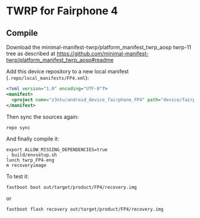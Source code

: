 # TWRP for Fairphone 4

## Compile

Download the minimal-manifest-twrp/platform_manifest_twrp_aosp twrp-11 tree as described at https://github.com/minimal-manifest-twrp/platform_manifest_twrp_aosp#readme

Add this device repository to a new local manifest (`.repo/local_manifests/FP4.xml`):

```xml
<?xml version="1.0" encoding="UTF-8"?>
<manifest>
  <project name="z3ntu/android_device_fairphone_FP4" path="device/fairphone/FP4" remote="github" revision="android-11" />
</manifest>
```

Then sync the sources again:

```
repo sync
```

And finally compile it:

```
export ALLOW_MISSING_DEPENDENCIES=true
. build/envsetup.sh
lunch twrp_FP4-eng
m recoveryimage
```

To test it:

```
fastboot boot out/target/product/FP4/recovery.img
```

or

```
fastboot flash recovery out/target/product/FP4/recovery.img
```
